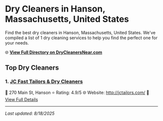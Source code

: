 # Dry Cleaners in Hanson, Massachusetts, United States

Find the best dry cleaners in Hanson, Massachusetts, United States. We've compiled a list of 1 dry cleaning services to help you find the perfect one for your needs.

🌐 **[View Full Directory on DryCleanersNear.com](https://drycleanersnear.com/city/US/Massachusetts/Hanson)**

## Top Dry Cleaners

### 1. [JC Fast Tailors & Dry Cleaners](https://drycleanersnear.com/dryCleaner/688193fda2f5b6ba0749a28c/jc-fast-tailors-dry-cleaners)
📍 270 Main St, Hanson
⭐ Rating: 4.9/5
🌐 Website: http://jctailors.com/
🔗 [View Full Details](https://drycleanersnear.com/dryCleaner/688193fda2f5b6ba0749a28c/jc-fast-tailors-dry-cleaners)


---

*Last updated: 8/18/2025*

